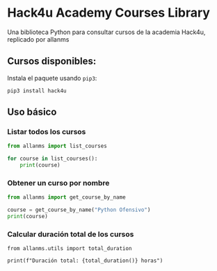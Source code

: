 # Hack4u Academy Courses Library

Una biblioteca Python para consultar cursos de la academia Hack4u, replicado por allanms 

## Cursos disponibles: 

Instala el paquete usando `pip3`: 

```python3
pip3 install hack4u 
```

## Uso básico 

### Listar todos los cursos 

```python
from allanms import list_courses 

for course in list_courses():
    print(course)
```

### Obtener un curso por nombre 

```python 
from allanms import get_course_by_name 

course = get_course_by_name("Python Ofensivo")
print(course)
```

### Calcular duración total de los cursos 

```python3 
from allanms.utils import total_duration 

print(f"Duración total: {total_duration()} horas")
```
